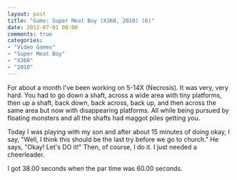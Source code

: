```yaml
---
layout: post
title: "Game: Super Meat Boy (X360, 2010) (6)"
date: 2012-07-01 00:00
comments: true
categories:
- "Video Games"
- "Super Meat Boy"
- "X360"
- "2010"
---
```


For about a month I've been working on 5-14X (Necrosis). It was
very, very hard. You had to go down a shaft, across a wide area
with tiny platforms, then up a shaft, back down, back across, back
up, and then across the same area but now with disappearing
platforms. All while being pursued by floating monsters and all
the shafts had maggot piles getting you.

Today I was playing with my son and after about 15 minutes of
doing okay, I say, "Well, I think this should be the last try
before we go to church." He says, "Okay! Let's DO it!" Then, of
course, I do it. I just needed a cheerleader.

I got 38.00 seconds when the par time was 60.00 seconds.
